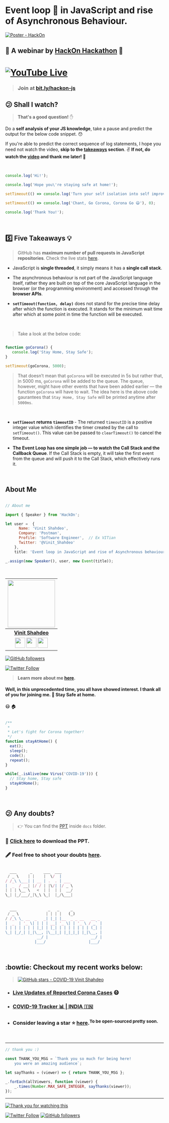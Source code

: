# Event loop :arrows_counterclockwise: in JavaScript and rise of Asynchronous Behaviour.

[![Poster - HackOn](./assets/poster.jpeg)](https://www.youtube.com/watch?v=zsRv8g3C4rY)

## :red_circle: A webinar by [HackOn Hackathon](https://twitter.com/Vinit_Shahdeo/status/1251819929247993856) :rocket:

# [![YouTube Live](https://img.shields.io/badge/YouTube-Live-tomato.svg?style=for-the-badge&logo=youtube)](http://bit.ly/hackon-js) 

> ### Join at [bit.ly/hackon-js](http://bit.ly/hackon-js)

## :confused: Shall I watch?

> **That's a good question!** :raised_hand:

Do a **self analysis of your JS knowledge**, take a pause and predict the output for the below code snippet. :hushed:

If you're able to predict the correct sequence of log statements, I hope you need not watch the video, **skip to the [takeaways](#five-five-takeaways-bulb) section**. :v: **If not, do watch the [video](https://youtu.be/zsRv8g3C4rY?t=221) and thank me later! :hugs:**

<br>

```javascript
console.log('Hi!');

console.log('Hope you\'re staying safe at home!');

setTimeout(() => console.log('Turn your self isolation into self improvement!'), 1000);

setTimeout(() => console.log('Chant, Go Corona, Corona Go 😃'), 0);	

console.log('Thank You!');
```
<br>

## :five: Five Takeaways :bulb:

> GitHub has **maximum number of pull requests in JavaScript repositories**. Check the live stats [here](https://madnight.github.io/githut/#/pull_requests/2020/1). 

- JavaScript is **single threaded**, it simply means it has a **single call stack**.

- The asynchronous behaviour is not part of the JavaScript language itself, rather they are built on top of the core JavaScript language in the browser (or the programming environment) and accessed through the **browser APIs**.

- **`setTimeout(function, delay)`** does not stand for the precise time delay after which the function is executed. It stands for the minimum wait time after which at some point in time the function will be executed. 

<br>

> Take a look at the below code:

```javascript

function goCorona() {
   console.log('Stay Home, Stay Safe');
}

setTimeout(goCorona, 5000);

```

> That doesn’t mean that `goCorona` will be executed in 5s but rather that, in 5000 ms, `goCorona` will be added to the queue. The queue, however, might have other events that have been added earlier — the function `goCorona` will have to wait. The idea here is the above code gaurantees that `Stay Home, Stay Safe` will be printed anytime after `5000ms`.

<br>

- **`setTimeout` returns `timeoutID`** - The returned `timeoutID` is a positive integer value which identifies the timer created by the call to `setTimeout()`. This value can be passed to `clearTimeout()` to cancel the timeout.

- **The Event Loop has one simple job — to watch the Call Stack and the Callback Queue**. If the Call Stack is empty, it will take the first event from the queue and will push it to the Call Stack, which effectively runs it.

<br>

## About Me


```js

// About me

import { Speaker } from 'HackOn';

let user =  {
      Name: 'Vinit Shahdeo',
      Company: 'Postman',
      Profile: 'Software Engineer',  // Ex VITian
      Twitter: '@Vinit_Shahdeo'
    },
    title: 'Event loop in JavaScript and rise of Asynchronous behaviour';

_.assign(new Speaker(), user, new Event(title));

```

<br>

|                                                                                         <a href="https://fayz.in/stories/s/1522/0/?ckt_id=ZGL1ZGVk&title=story_of_vinit_shahdeo"><img src="https://raw.githubusercontent.com/vinitshahdeo/Water-Monitoring-System/master/assets/vinit-shahdeo.jpg" width=150px height=150px /></a>                                                                                         |
| :------------------------------------------------------------------------------------------------------------------------------------------------------------------------------------------------------------------------------------------------------------------------------------------------------------------------------------------: |
|                                                                                                                                        **[Vinit Shahdeo](https://www.linkedin.com/in/vinitshahdeo/)**                                                                                                                                        |
| <a href="https://twitter.com/Vinit_Shahdeo"><img src="https://raw.githubusercontent.com/vinitshahdeo/Water-Monitoring-System/master/assets/twitter.png" width="32px" height="32px"></a> <a href="https://www.facebook.com/vinit.shahdeo"><img src="https://raw.githubusercontent.com/vinitshahdeo/Water-Monitoring-System/master/assets/facebook.png" width="32px" height="32px"></a> <a href="https://www.linkedin.com/in/vinitshahdeo/"><img src="https://raw.githubusercontent.com/vinitshahdeo/Water-Monitoring-System/master/assets/linkedin.png" width="32px" height="32px"></a> |

[![GitHub followers](https://img.shields.io/github/followers/vinitshahdeo.svg?label=Follow%20@vinitshahdeo&style=social)](https://github.com/vinitshahdeo/) 

[![Twitter Follow](https://img.shields.io/twitter/follow/Vinit_Shahdeo?style=social)](https://twitter.com/Vinit_Shahdeo)

> **Learn more about me [here](https://fayz.in/stories/s/1522/0/?ckt_id=ZGL1ZGVk).**

#### Well, in this unprecedented time, you all have showed interest. I thank all of you for joining me. :hugs: Stay Safe at home.

:mask: :house:
<br><br>

```javascript
/**
 * 
 * Let's fight for Corona together!
 */
function stayAtHome() {
  eat();
  sleep();
  code();
  repeat();
}

while(_.isAlive(new Virus('COVID-19'))) {
  // Stay home, Stay safe
  stayAtHome();
}
```
<br>

## :confused: Any doubts? 

> :point_right: You can find the [PPT](https://github.com/vinitshahdeo/Event-Loop-In-JavaScript/blob/master/doc/%5BHack0N%5D%20Event%20loop%20in%20JS%20-%20PDF%20(5).pdf) inside `docs` folder.

### :link: [Click here](https://github.com/vinitshahdeo/Event-Loop-In-JavaScript/raw/master/doc/%5BHack0N%5D%20Event%20loop%20in%20JS%20-%20PDF%20(5).pdf) to download the PPT.

### :fountain_pen: Feel free to shoot your doubts [here](https://github.com/vinitshahdeo/Event-Loop-In-JavaScript/issues/1).

```javascript

  ___      _     ___  ___                  
 / _ \    | |    |  \/  |                  
/ /_\ \___| | __ | .  . | ___              
|  _  / __| |/ / | |\/| |/ _ \             
| | | \__ \   <  | |  | |  __/             
\_| |_/___/_|\_\ \_|  |_/\___|             
                                           
                                           
  ___              _   _     _             
 / _ \            | | | |   (_)            
/ /_\ \_ __  _   _| |_| |__  _ _ __   __ _ 
|  _  | '_ \| | | | __| '_ \| | '_ \ / _` |
| | | | | | | |_| | |_| | | | | | | | (_| |
\_| |_/_| |_|\__, |\__|_| |_|_|_| |_|\__, |
              __/ |                   __/ |
             |___/                   |___/ 

```

<br>

## :bowtie: Checkout my recent works below:

> [![GitHub stars - COVID-19 Vinit Shahdeo](https://img.shields.io/github/stars/vinitshahdeo/COVID19?label=LEAVE%20A%20Star%20on%20GitHub&logo=github&style=for-the-badge)](https://github.com/vinitshahdeo/COVID19/)

- ### [Live Updates of Reported Corona Cases](http://corona-cases-india.netlify.com/) :mask:
- ### [COVID-19 Tracker :bar_chart: | INDIA :india:](https://indiafightscorona.netlify.app/)
- ### Consider leaving a star :star: [here](https://github.com/vinitshahdeo/COVID19).<sup>To be open-sourced pretty soon.</strong></sup>

<br>

---

```javascript
// thank you :)

const THANK_YOU_MSG = `Thank you so much for being here! 
	you were an amazing audience`;

let sayThanks = (viewer) => { return THANK_YOU_MSG };

_.forEach(allViewers, function (viewer) {
	_.times(Number.MAX_SAFE_INTEGER, sayThanks(viewer));
});

```
---

[![Thank you for watching this](./assets/thank-you.gif)](https://youtu.be/zsRv8g3C4rY?t=215)

[![Twitter Follow](https://img.shields.io/twitter/follow/Vinit_Shahdeo?style=social)](https://twitter.com/Vinit_Shahdeo)
 [![GitHub followers](https://img.shields.io/github/followers/vinitshahdeo.svg?label=Follow%20@vinitshahdeo&style=social)](https://github.com/vinitshahdeo/) 



